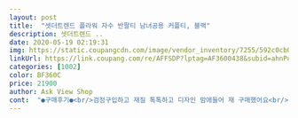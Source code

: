```yaml
---
layout: post 
title:  "셋더트렌드 플라워 자수 반팔티 남녀공용 커플티, 블랙" 
description: 셋더트렌드 ..
date: 2020-05-19 02:19:31 
img: https://static.coupangcdn.com/image/vendor_inventory/7255/592c0cb0a0c92ebe2c1ca65dd722581219ccafd31cab6f95a12abd2b4103.jpg 
linkUrl: https://link.coupang.com/re/AFFSDP?lptag=AF3600438&subid=ahnPublicAsk&pageKey=1419990921&itemId=2457880703&vendorItemId=70451406102&traceid=V0-113-c20d63b5902fd184 
categories: [1002] 
color: BF360C 
price: 21900 
author: Ask View Shop 
cont:  "●구매후기●<br/>검정구입하고 재질 톡톡하고 디자인 맘에들어 재 구매했어요<br/>사이즈도 좋고 이뻐요퀄리티도 괜찮네요^^배송도 빨리 왔어요 3일만에.<br/>.<br/>!!<br/>" 
---
```

